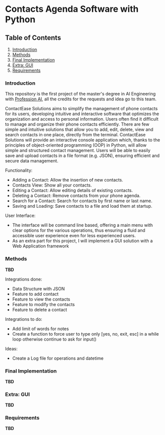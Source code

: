 # Contacts Agenda Software with Python

## Table of Contents
1. [Introduction](#introduction)
2. [Methods](#methods)
3. [Final Implementation](#final-implementation)
4. [Extra: GUI](#extra-gui)
5. [Requirements](#requirements)


### Introduction

This repository is the first project of the master's degree in AI Engineering with [Profession AI](https://profession.ai), all the credits for the requests and idea go to this team.

ContactEase Solutions aims to simplify the management of phone contacts for its users, developing intuitive and interactive software that optimizes the organization and access to personal information.
Users often find it difficult to manage and organize their phone contacts efficiently. There are few simple and intuitive solutions that allow you to add, edit, delete, view and search contacts in one place, directly from the terminal.
ContactEase Solutions will provide an interactive console application which, thanks to the principles of object-oriented programming (OOP) in Python, will allow simple and structured contact management. Users will be able to easily save and upload contacts in a file format (e.g. JSON), ensuring efficient and secure data management.

Functionality:
- Adding a Contact: Allow the insertion of new contacts.
- Contacts View: Show all your contacts.
- Editing a Contact: Allow editing details of existing contacts.
- Deleting a Contact: Remove contacts from your phone agenda.
- Search for a Contact: Search for contacts by first name or last name.
- Saving and Loading: Save contacts to a file and load them at startup.

User Interface: 
- The interface will be command line based, offering a main menu with clear options for the various operations, thus ensuring a fluid and accessible user experience even for less experienced users.
- As an extra part for this project, I will implement a GUI solution with a Web Application framework

### Methods

**TBD**

Integrations done:
- Data Structure with JSON
- Feature to add contact
- Feature to view the contacts
- Feature to modify the contacts
- Feature to delete a contact

Integrations to do:
- Add limit of words for notes
- Create a function to force user to type only [yes, no, exit, esc] in a while loop otherwise continue to ask for input()

Ideas:
- Create a Log file for operations and datetime

### Final Implementation

**TBD**

### Extra: GUI

**TBD**

### Requirements

**TBD**
